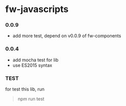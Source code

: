 # fw-javascripts

### 0.0.9
* add more test, depend on v0.0.9 of fw-components

### 0.0.4
* add mocha test for lib
* use ES2015 syntax

### TEST

for test this lib, run 

> npm run test